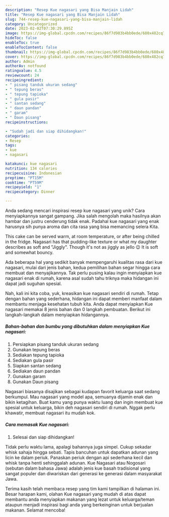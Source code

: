 ```yaml
---
description: "Resep Kue nagasari yang Bisa Manjain Lidah"
title: "Resep Kue nagasari yang Bisa Manjain Lidah"
slug: 744-resep-kue-nagasari-yang-bisa-manjain-lidah
category: Uncategorized
date: 2023-02-02T07:30:29.895Z
image: https://img-global.cpcdn.com/recipes/86f7d983b4bb0ede/680x482cq70/kue-nagasari-foto-resep-utama.jpg
hideToc: false
enableToc: true
enableTocContent: false
thumbnail: https://img-global.cpcdn.com/recipes/86f7d983b4bb0ede/680x482cq70/kue-nagasari-foto-resep-utama.jpg
cover: https://img-global.cpcdn.com/recipes/86f7d983b4bb0ede/680x482cq70/kue-nagasari-foto-resep-utama.jpg
author: Admin
authorAv: notfound
ratingvalue: 4.5
reviewcount: 24
recipeingredient:
- " pisang tanduk ukuran sedang"
- " tepung beras"
- " tepung tapioka"
- " gula pasir"
- " santan sedang"
- " daun pandan"
- " garam"
- " Daun pisang"
recipeinstructions:

- "Sudah jadi dan siap dihidangkan!"
categories:
- Resep
tags:
- kue
- nagasari

katakunci: kue nagasari 
nutrition: 134 calories
recipecuisine: Indonesian
preptime: "PT15M"
cooktime: "PT59M"
recipeyield: "1"
recipecategory: Dinner

---
```





Anda sedang mencari inspirasi resep kue nagasari yang unik? Cara menyiapkannya sangat gampang. Jika salah mengolah maka hasilnya akan hambar dan justru cenderung tidak enak. Padahal kue nagasari yang enak harusnya sih punya aroma dan cita rasa yang bisa memancing selera Kita.





This cake can be served warm, at room temperature, or after being chilled in the fridge. Nagasari has that pudding-like texture or what my daughter describes as soft and &#34;Jiggly&#34;. Though it&#39;s not as jiggly as jello 😉 It is soft and somewhat bouncy.

Ada beberapa hal yang sedikit banyak mempengaruhi kualitas rasa dari kue nagasari, mulai dari jenis bahan, kedua pemilihan bahan segar hingga cara membuat dan menyajikannya. Tak perlu pusing kalau ingin menyiapkan kue nagasari enak di rumah, karena asal sudah tahu triknya maka hidangan ini dapat jadi suguhan spesial.






Nah, kali ini kita coba, yuk, kreasikan kue nagasari sendiri di rumah. Tetap dengan bahan yang sederhana, hidangan ini dapat memberi manfaat dalam membantu menjaga kesehatan tubuh kita. Anda dapat menyiapkan Kue nagasari memakai 8 jenis bahan dan 0 langkah pembuatan. Berikut ini langkah-langkah dalam menyiapkan hidangannya.

<!--inarticleads1-->

##### Bahan-bahan dan bumbu yang dibutuhkan dalam menyiapkan Kue nagasari:

1. Persiapkan  pisang tanduk ukuran sedang
1. Gunakan  tepung beras
1. Sediakan  tepung tapioka
1. Sediakan  gula pasir
1. Siapkan  santan sedang
1. Sediakan  daun pandan
1. Gunakan  garam
1. Gunakan  Daun pisang


Nagasari biasanya disajikan sebagai kudapan favorit keluarga saat sedang berkumpul. Mau nagasari yang model apa, semuanya dijamin enak dan bikin ketagihan. Buat kamu yang punya waktu luang dan ingin membuat kue spesial untuk keluarga, bikin deh nagasari sendiri di rumah. Nggak perlu khawatir, membuat nagasari itu mudah kok. 

<!--inarticleads2-->

##### Cara memasak Kue nagasari:


1. Selesai dan siap dihidangkan!

Tidak perlu waktu lama, apalagi bahannya juga simpel. Cukup sekadar whisk sahaja hingga sebati. Tapis bancuhan untuk dapatkan adunan yang licin ke dalam periuk. Panaskan periuk dengan api sederhana kecil dan whisk tanpa henti sehinggalah adunan. Kue Nagasari atau Nogosari (sebutan dalam bahasa Jawa) adalah jenis kue basah tradisional yang sangat populer dan diwariskan dari generasi ke generasi dalam masyarakat Jawa. 

Terima kasih telah membaca resep yang tim kami tampilkan di halaman ini. Besar harapan kami, olahan Kue nagasari yang mudah di atas dapat membantu anda menyiapkan makanan yang lezat untuk keluarga/teman ataupun menjadi inspirasi bagi anda yang berkeinginan untuk berjualan makanan. Selamat mencoba!
